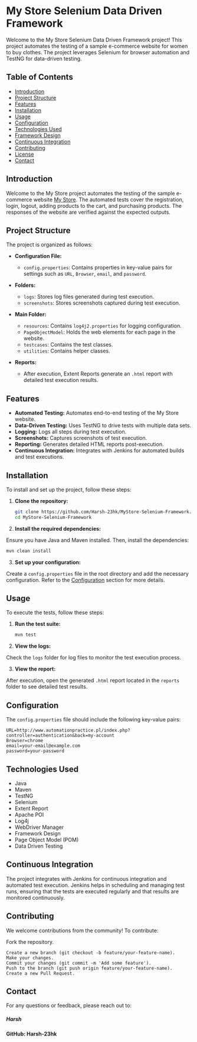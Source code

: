 # My Store Selenium Data Driven Framework

Welcome to the My Store Selenium Data Driven Framework project! This project automates the testing of a sample
e-commerce website for women to buy clothes. The project leverages Selenium for browser automation and TestNG for
data-driven testing.

## Table of Contents

- [Introduction](#introduction)
- [Project Structure](#project-structure)
- [Features](#features)
- [Installation](#installation)
- [Usage](#usage)
- [Configuration](#configuration)
- [Technologies Used](#technologies-used)
- [Framework Design](#framework-design)
- [Continuous Integration](#continuous-integration)
- [Contributing](#contributing)
- [License](#license)
- [Contact](#contact)

## Introduction

Welcome to the My Store project automates the testing of the sample e-commerce
website [My Store](http://www.automationpractice.pl/index.php?controller=authentication&back=my-account). The automated
tests cover the registration, login, logout, adding products to the cart, and purchasing products. The responses of the
website are verified against the expected outputs.

## Project Structure

The project is organized as follows:

- **Configuration File:**
    - `config.properties`: Contains properties in key-value pairs for settings such as `URL`, `Browser`, `email`,
      and `password`.

- **Folders:**
    - `logs`: Stores log files generated during test execution.
    - `screenshots`: Stores screenshots captured during test execution.

- **Main Folder:**
    - `resources`: Contains `log4j2.properties` for logging configuration.
    - `PageObjectModel`: Holds the web elements for each page in the website.
    - `testcases`: Contains the test classes.
    - `utilities`: Contains helper classes.

- **Reports:**
    - After execution, Extent Reports generate an `.html` report with detailed test execution results.

## Features

- **Automated Testing:** Automates end-to-end testing of the My Store website.
- **Data-Driven Testing:** Uses TestNG to drive tests with multiple data sets.
- **Logging:** Logs all steps during test execution.
- **Screenshots:** Captures screenshots of test execution.
- **Reporting:** Generates detailed HTML reports post-execution.
- **Continuous Integration:** Integrates with Jenkins for automated builds and test executions.

## Installation

To install and set up the project, follow these steps:

1. **Clone the repository:**

    ```bash
    git clone https://github.com/Harsh-23hk/MyStore-Selenium-Framework.git
    cd MyStore-Selenium-Framework
    ```

2. **Install the required dependencies:**

Ensure you have Java and Maven installed. Then, install the dependencies:

```bash
mvn clean install
```

3. **Set up your configuration:**

Create a `config.properties` file in the root directory and add the necessary configuration. Refer to
the [Configuration](#configuration) section for more details.

## Usage

To execute the tests, follow these steps:

1. **Run the test suite:**

    ```bash
    mvn test
    ```

2. **View the logs:**

Check the `logs` folder for log files to monitor the test execution process.

3. **View the report:**

After execution, open the generated `.html` report located in the `reports` folder to see detailed test results.

## Configuration

The `config.properties` file should include the following key-value pairs:

```properties
URL=http://www.automationpractice.pl/index.php?controller=authentication&back=my-account
Browser=chrome
email=your-email@example.com
password=your-password
  ```

## Technologies Used

* Java
* Maven
* TestNG
* Selenium
* Extent Report
* Apache POI
* Log4j
* WebDriver Manager
* Framework Design
* Page Object Model (POM)
* Data Driven Testing

## Continuous Integration

The project integrates with Jenkins for continuous integration and automated test execution. Jenkins helps in scheduling
and managing test runs, ensuring that the tests are executed regularly and that results are monitored continuously.

## Contributing

We welcome contributions from the community! To contribute:

Fork the repository.

```
Create a new branch (git checkout -b feature/your-feature-name).
Make your changes.
Commit your changes (git commit -m 'Add some feature').
Push to the branch (git push origin feature/your-feature-name).
Create a new Pull Request.
 ```

## Contact

For any questions or feedback, please reach out to:

##### **Harsh**

#### **GitHub: Harsh-23hk**
